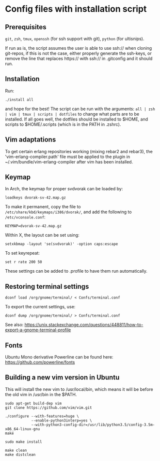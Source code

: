 # Config files with installation script

## Prerequisites

```git```, ```zsh```, ```tmux```, ```openssh``` (for ssh support with git),
```python``` (for ultisnips).

If run as is, the script assumes the user is able to use ssh:// when cloning
git-repos, if this is not the case, either properly generate the ssh-keys, or
remove the line that replaces https:// with ssh:// in .gitconfig and it should
run.

## Installation

Run:

```shell
./install all
```

and hope for the best! The script can be run with the arguments:
```all | zsh | vim | tmux | scripts | dotfiles``` to change what parts are to
be installed.  If all goes well, the dotfiles should be installed to $HOME, and
scripts to $HOME/.scripts (which is in the PATH in .zshrc).

## Vim adaptations

To get certain erlang repositories working (mixing rebar2 and rebar3), the
'vim-erlang-compiler.path' file must be applied to the plugin in
~/.vim/bundle/vim-erlang-compiler after vim has been installed.

## Keymap

In Arch, the keymap for proper svdvorak can be loaded by:

```shell
loadkeys dvorak-sv-42.map.gz
```

To make it permanent, copy the file to ```/etc/share/kbd/keymaps/i386/dvorak/```, and add the following to ```/etc/vconsole.conf```:

```
KEYMAP=dvorak-sv-42.map.gz
```

Within X, the layout can be set using:

```
setxkbmap -layout 'se(svdvorak)' -option caps:escape
```

To set keyrepeat:

```
set r rate 200 50
```

These settings can be added to .profile to have them run automatically.

## Restoring terminal settings

```shell
dconf load /org/gnome/terminal/ < Confs/terminal.conf
```

To export the current settings, use:

```shell
dconf dump /org/gnome/terminal/ > Confs/terminal.conf
```

See also:
https://unix.stackexchange.com/questions/448811/how-to-export-a-gnome-terminal-profile

## Fonts

Ubuntu Mono derivative Powerline can be found here:
https://github.com/powerline/fonts

## Building a new vim version in Ubuntu

This will install the new vim to /usr/local/bin, which means it will be before
the old vim in /usr/bin in the $PATH.

```shell
sudo apt-get build-dep vim
git clone https://github.com/vim/vim.git

./configure --with-features=huge \
            --enable-python3interp=yes \
            --with-python3-config-dir=/usr/lib/python3.5/config-3.5m-x86_64-linux-gnu
make

sudo make install

make clean
make distclean

```
